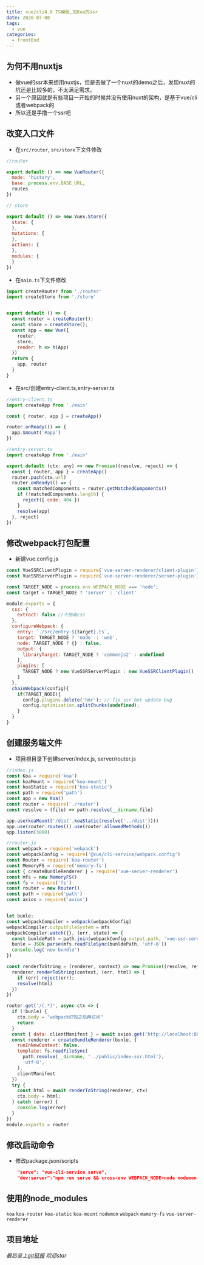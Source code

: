```yaml
---
title: vue/cli4.0 TS模板,加Koa的ssr
date: 2020-07-08
tags:
  - vue
categories:
  - frontEnd
---
```


## 为何不用nuxtjs

- 做vue的ssr本来想用nuxtjs，但是去做了一个nuxt的demo之后，发现nuxt的坑还是比较多的，不太满足需求。
- 另一个原因就是有些项目一开始的时候并没有使用nuxt的架构，是基于vue/cli或者webpack的
- 所以还是手撸一个ssr吧

<!-- more -->

## 改变入口文件

- 在`src/router`, `src/store`下文件修改

```javascript
//router

export default () => new VueRouter({
  mode: 'history',
  base: process.env.BASE_URL,
  routes
})

// store

export default () => new Vuex.Store({
  state: {
  },
  mutations: {
  },
  actions: {
  },
  modules: {
  }
})

```

- 在`main.ts`下文件修改

```javascript
import createRouter from './router'
import createStore from './store'


export default () => {
  const router = createRouter();
  const store = createStore();
  const app = new Vue({
    router,
    store,
    render: h => h(App)
  })
  return {
    app, router
  }
}

```

- 在src/创建entry-client.ts,entry-server.ts

```javascript
//entry-client.ts
import createApp from './main'

const { router, app } = createApp()

router.onReady(() => {
  app.$mount('#app')
})

//entry-server.ts
import createApp from './main'

export default (ctx: any) => new Promise((resolve, reject) => {
  const { router, app } = createApp()
  router.push(ctx.url)
  router.onReady(() => {
    const matchedComponents = router.getMatchedComponents()
    if (!matchedComponents.length) {
      reject({ code: 404 })
    }
    resolve(app)
  }, reject)
})

```
## 修改webpack打包配置

- 新建vue.config.js

```javascript
const VueSSRClientPlugin = require('vue-server-renderer/client-plugin')
const VueSSRServerPlugin = require('vue-server-renderer/server-plugin')

const TARGET_NODE = process.env.WEBPACK_NODE === 'node';
const target = TARGET_NODE ? 'server' : 'client'

module.exports = {
  css: {
    extract: false //不抽离css
  },
  configureWebpack: {
    entry: `./src/entry-${target}.ts`,
    target: TARGET_NODE ? 'node' : 'web',
    node: TARGET_NODE ? {} : false,
    output: {
      libraryTarget: TARGET_NODE ? 'commonjs2' : undefined
    },
    plugins: [
      TARGET_NODE ? new VueSSRServerPlugin : new VueSSRClientPlugin()
    ]
  },
  chainWebpack(config){ 
    if(TARGET_NODE){
      config.plugins.delete('hmr'); // fix ssr hot update bug
      config.optimization.splitChunks(undefined);
    }
  }
}

```

## 创建服务端文件

- 项目根目录下创建server/index.js, server/router.js

```javascript
//index.js
const Koa = require('koa')
const koaMount = require('koa-mount')
const koaStatic = require('koa-static')
const path = require('path')
const app = new Koa()
const router = require('./router')
const resolve = (file) => path.resolve(__dirname,file) 

app.use(koaMount('/dist',koaStatic(resolve('../dist'))))
app.use(router.routes()).use(router.allowedMethods())
app.listen(3000)

//router.js
const webpack = require('webpack')
const webpackConfig = require('@vue/cli-service/webpack.config')
const Router = require('koa-router')
const MemoryFS = require('memory-fs')
const { createBundleRenderer } = require('vue-server-renderer')
const mfs = new MemoryFS()
const fs = require('fs')
const router = new Router()
const path = require('path')
const axios = require('axios')


let bunle;
const webpackCompiler = webpack(webpackConfig)
webpackCompiler.outputFileSystem = mfs
webpackCompiler.watch({}, (err, state) => {
  const bunldePath = path.join(webpackConfig.output.path, 'vue-ssr-server-bundle.json')
  bunle = JSON.parse(mfs.readFileSync(bunldePath, 'utf-8'))
  console.log('new bundle')
})

const renderToString = (renderer, context) => new Promise((resolve, reject) => {
  renderer.renderToString(context, (err, html) => {
    if (err) reject(err);
    resolve(html)
  })
})

router.get('/(.*)', async ctx => {
  if (!bunle) {
    ctx.body = "webpack打包之后再访问"
    return 
  }
  const { data: clientManifest } = await axios.get('http://localhost:8080/vue-ssr-client-manifest.json')
  const renderer = createBundleRenderer(bunle, {
    runInNewContext: false,
    template: fs.readFileSync(
      path.resolve(__dirname, '../public/index-ssr.html'),
      'utf-8',
    ),
    clientManifest
  })
  try {
    const html = await renderToString(renderer, ctx)
    ctx.body = html;
  } catch (error) {
    console.log(error)
  }
})
module.exports = router

```

## 修改启动命令

- 修改package.json/scripts

```json
    "serve": "vue-cli-service serve",
    "dev:server":"npm run serve && cross-env WEBPACK_NODE=node nodemon ./server/index.js",
```


## 使用的node_modules

`koa` `koa-router` `koa-static` `koa-mount` `nodemon` `webpack` `mamory-fs` `vue-server-renderer`

## 项目地址

*最后呈上[git链接](https://gitee.com/webcsq/vue-cli-ssr)*
*欢迎star*



